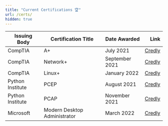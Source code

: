 ```yaml
---
title: "Current Certifications 🏆"
url: /certs/
hidden: true
---
```


| Issuing Body     | Certification Title          | Date Awarded   |                                                                         Link |
|------------------|------------------------------|----------------|-----------------------------------------------------------------------------:|
| CompTIA          |                           A+ | July 2021      | [Credly](https://www.credly.com/badges/5d86b1f4-200b-44ef-8894-eb4f3cce6f3b) |
| CompTIA          |                     Network+ | September 2021 | [Credly](https://www.credly.com/badges/7dfabd9e-e2a6-46fd-9825-5b08c22744c3) |
| CompTIA          |                       Linux+ | January 2022   | [Credly](https://www.credly.com/badges/99f9888b-2dd9-4ab0-8897-209a42da50bf) |
| Python Institute |                         PCEP | August 2021    | [Credly](https://www.credly.com/badges/f059b135-c922-437d-aed3-f3936095ec59) |
| Python Institute |                         PCAP | November 2021  | [Credly](https://www.credly.com/badges/e2df911d-7439-4ebb-bca8-ae0557964ce8) |
| Microsoft        | Modern Desktop Administrator | March 2022     | [Credly](https://www.credly.com/badges/d8bc61d0-5835-4944-98ce-fbacd64419bf) |
